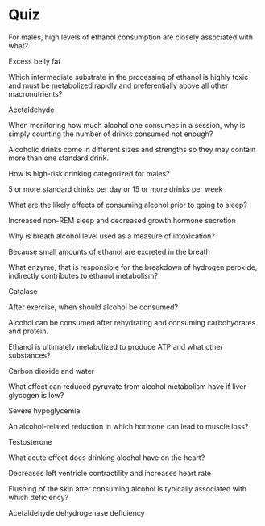 # Quiz

For males, high levels of ethanol consumption are closely associated with what?

Excess belly fat



Which intermediate substrate in the processing of ethanol is highly toxic and must be metabolized rapidly and preferentially above all other macronutrients?

Acetaldehyde



When monitoring how much alcohol one consumes in a session, why is simply counting the number of drinks consumed not enough?

Alcoholic drinks come in different sizes and strengths so they may contain more than one standard drink.



How is high-risk drinking categorized for males?

5 or more standard drinks per day or 15 or more drinks per week



What are the likely effects of consuming alcohol prior to going to sleep?

Increased non-REM sleep and decreased growth hormone secretion



Why is breath alcohol level used as a measure of intoxication?

Because small amounts of ethanol are excreted in the breath



What enzyme, that is responsible for the breakdown of hydrogen peroxide, indirectly contributes to ethanol metabolism?

Catalase



After exercise, when should alcohol be consumed?

Alcohol can be consumed after rehydrating and consuming carbohydrates and protein.



Ethanol is ultimately metabolized to produce ATP and what other substances?

Carbon dioxide and water



What effect can reduced pyruvate from alcohol metabolism have if liver glycogen is low?

Severe hypoglycemia

An alcohol-related reduction in which hormone can lead to muscle loss?

Testosterone



What acute effect does drinking alcohol have on the heart?

Decreases left ventricle contractility and increases heart rate



Flushing of the skin after consuming alcohol is typically associated with which deficiency?

Acetaldehyde dehydrogenase deficiency

















